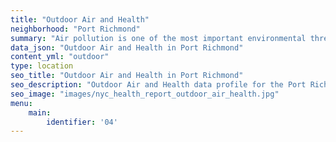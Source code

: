 ```yaml
---
title: "Outdoor Air and Health"
neighborhood: "Port Richmond"
summary: "Air pollution is one of the most important environmental threats to urban populations and while all people are exposed, pollutant emissions, levels of exposure, and population vulnerability vary across neighborhoods. Exposures to common air pollutants have been linked to respiratory and cardiovascular diseases, cancers, and premature deaths."
data_json: "Outdoor Air and Health in Port Richmond"
content_yml: "outdoor"
type: location
seo_title: "Outdoor Air and Health in Port Richmond"
seo_description: "Outdoor Air and Health data profile for the Port Richmond neighborhood of NYC."
seo_image: "images/nyc_health_report_outdoor_air_health.jpg"
menu:
    main:
        identifier: '04'
---
```

